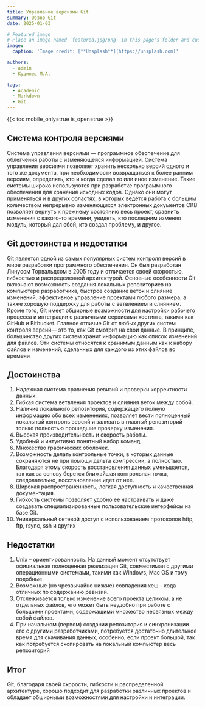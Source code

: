 ```yaml
---
title: Управление версиями Git
summary: Обзор Git
date: 2025-01-03

# Featured image
# Place an image named `featured.jpg/png` in this page's folder and customize its options here.
image:
  caption: 'Image credit: [**Unsplash**](https://unsplash.com)'

authors:
  - admin
  - Кудинец М.А.

tags:
  - Academic
  - Markdown
  - Git
---
```


{{< toc mobile_only=true is_open=true >}}

## Система контроля версиями

Система управления версиями — программное обеспечение для облегчения работы с изменяющейся информацией. Система управления версиями позволяет хранить несколько версий одного и того же документа, при необходимости возвращаться к более ранним версиям, определять, кто и когда сделал то или иное изменение. Такие системы широко используются при разработке программного обеспечения для хранения исходных кодов. Однако они могут применяться и в других областях, в которых ведётся работа с большим количеством непрерывно изменяющихся электронных документов СКВ позволяет вернуть к прежнему состоянию весь проект, сравнить изменения с какого-то времени, увидеть, кто последним изменял модуль, который дал сбой, кто создал проблему, и другое.

## Git достоинства и недостатки

Git является одной из самых популярных систем контроля версий в мире разработки программного обеспечения. Он был разработан Линусом Торвальдсом в 2005 году и отличается своей скоростью, гибкостью и распределенной архитектурой. Основные особенности Git включают возможность создания локальных репозиториев на компьютере разработчика, быстрое создание веток и слияние изменений, эффективное управление проектами любого размера, а также хорошую поддержку для работы с ветвлением и слиянием. Кроме того, Git имеет обширные возможности для настройки рабочего процесса и интеграции с различными сервисами хостинга, такими как GitHub и Bitbucket. Главное отличие Git от любых других систем контроля версий— это то, как Git смотрит на свои данные. В принципе, большинство других систем хранит информацию как список изменений для файлов. Эти системы относятся к хранимым данным как к набору файлов и изменений, сделанных для каждого из этих файлов во времени

## Достоинства

1. Надежная система сравнения ревизий и проверки корректности данных.
2. Гибкая система ветвления проектов и слияния веток между собой.
3. Наличие локального репозитория, содержащего полную информацию обо всех изменениях, позволяет вести полноценный локальный контроль версий и заливать в главный репозиторий только полностью прошедшие проверку изменения.
4. Высокая производительность и скорость работы.
5. Удобный и интуитивно понятный набор команд.
6. Множество графических оболочек.
7. Возможность делать контрольные точки, в которых данные сохраняются не при помощи дельта компрессии, а полностью. Благодаря этому скорость восстановления данных уменьшается, так как за основу берется ближайшая контрольная точка, следовательно, восстановление идет от нее.
8. Широкая распространенность, легкая доступность и качественная документация.
9. Гибкость системы позволяет удобно ее настраивать и даже создавать специализированные пользовательские интерфейсы на базе Git.
10. Универсальный сетевой доступ с использованием протоколов http, ftp, rsync, ssh и других

## Недостатки

1. Unix – ориентированность. На данный момент отсутствует официальная полноценная реализация Git, совместимая с другими операционными системами, такими как Windows, Mac OS и тому подобные.
2. Возможные (но чрезвычайно низкие) совпадения хеш - кода отличных по содержанию ревизий.
3. Отслеживается только изменение всего проекта целиком, а не отдельных файлов, что может быть неудобно при работе с большими проектами, содержащими множество несвязных между собой файлов.
4. При начальном (первом) создании репозитория и синхронизации его с другими разработчиками, потребуется достаточно длительное время для скачивания данных, особенно, если проект большой, так как потребуется скопировать на локальный компьютер весь репозиторий

## Итог

Git, благодаря своей скорости, гибкости и распределенной архитектуре, хорошо подходит для разработки различных проектов и обладает обширными возможностями для настройки и интеграции.

